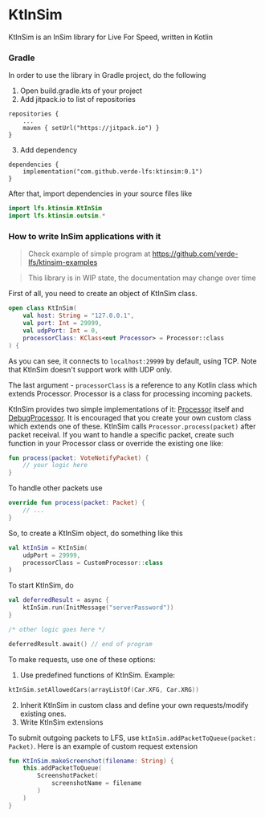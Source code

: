 # KtInSim

KtInSim is an InSim library for Live For Speed, written in Kotlin

### Gradle

In order to use the library in Gradle project, do the following

1. Open build.gradle.kts of your project
2. Add jitpack.io to list of repositories
```
repositories {
    ...
    maven { setUrl("https://jitpack.io") }
}
```
3. Add dependency
```
dependencies {
    implementation("com.github.verde-lfs:ktinsim:0.1")
}
```

After that, import dependencies in your source files like
```kotlin
import lfs.ktinsim.KtInSim
import lfs.ktinsim.outsim.*
```

### How to write InSim applications with it

> Check example of simple program at https://github.com/verde-lfs/ktinsim-examples

> This library is in WIP state, the documentation may change over time

First of all, you need to create an object of KtInSim class.
```kotlin
open class KtInSim(
    val host: String = "127.0.0.1",
    val port: Int = 29999,
    val udpPort: Int = 0,
    processorClass: KClass<out Processor> = Processor::class
) {
```
As you can see, it connects to `localhost:29999` by default, using TCP. Note that KtInSim doesn't support work with UDP only.

The last argument - `processorClass` is a reference to any Kotlin class which extends Processor. Processor is a class for processing incoming packets. 

KtInSim provides two simple implementations of it: [Processor](https://github.com/verde-lfs/ktinsim/blob/master/src/main/kotlin/lfs/ktinsim/Processor.kt) itself and [DebugProcessor](https://github.com/verde-lfs/ktinsim/blob/master/src/main/kotlin/lfs/ktinsim/DebugProcessor.kt). It is encouraged that you create your own custom class which extends one of these. KtInSim calls `Processor.process(packet)` after packet receival. If you want to handle a specific packet, create such function in your Processor class or override the existing one like:
```kotlin
fun process(packet: VoteNotifyPacket) {
    // your logic here
}
```
To handle other packets use
```kotlin
override fun process(packet: Packet) {
    // ...
}
```

So, to create a KtInSim object, do something like this
```kotlin
val ktInSim = KtInSim(
    udpPort = 29999,
    processorClass = CustomProcessor::class
)
```

To start KtInSim, do
```kotlin
val deferredResult = async {
    ktInSim.run(InitMessage("serverPassword"))
}

/* other logic goes here */

deferredResult.await() // end of program
```

To make requests, use one of these options:
1. Use predefined functions of KtInSim. Example:
```kotlin
ktInSim.setAllowedCars(arrayListOf(Car.XFG, Car.XRG))
```
2. Inherit KtInSim in custom class and define your own requests/modify existing ones.
3. Write KtInSim extensions

To submit outgoing packets to LFS, use `ktInSim.addPacketToQueue(packet: Packet)`. Here is an example of custom request extension
```kotlin
fun KtInSim.makeScreenshot(filename: String) {
    this.addPacketToQueue(
        ScreenshotPacket(
            screenshotName = filename
        )
    )
}
```